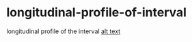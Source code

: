 # longitudinal-profile-of-interval
longitudinal profile of the interval
[alt text](https://github.com/vlad-anisov/longitudinal-profile-of-interval/blob/main/result.png)
